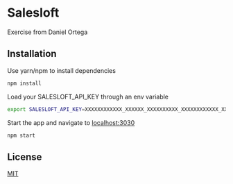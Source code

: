# Salesloft

Exercise from Daniel Ortega

## Installation

Use yarn/npm to install dependencies

```bash
npm install
```

Load your SALESLOFT_API_KEY through an env variable

```bash
export SALESLOFT_API_KEY=XXXXXXXXXXXX_XXXXXX_XXXXXXXXXX_XXXXXXXXXXXX_XXXXXX
```

Start the app and navigate to [localhost:3030](http://localhost:3030)

```bash
npm start
```

## License
[MIT](https://choosealicense.com/licenses/mit/)